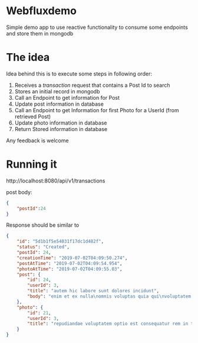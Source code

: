 Webfluxdemo
===================


Simple demo app to use reactive functionality to consume some endpoints and store them in mongodb

# The idea

Idea behind this is to execute some steps in following order:

1. Receives a *transaction* request that contains a Post Id to search
2. Stores an initial record in mongodb
3. Call an Endpoint to get information for Post
4. Update post information in database
5. Call an Endpoint to get Information for first Photo for a UserId (from retrieved Post)
6. Update photo information in database
7. Return Stored information in database

Any feedback is welcome

# Running it

http://localhost:8080/api/v1/transactions

post body:

```json
{
	"postId":24
}
```

Response should be similar to

```json
{
    "id": "5d1b1f5e54031f17dc1d482f",
    "status": "Created",
    "postId": 24,
    "creationTime": "2019-07-02T04:09:50.274",
    "postAtTime": "2019-07-02T04:09:54.954",
    "photoAtTime": "2019-07-02T04:09:55.03",
    "post": {
        "id": 24,
        "userId": 3,
        "title": "autem hic labore sunt dolores incidunt",
        "body": "enim et ex nulla\nomnis voluptas quia qui\nvoluptatem consequatur numquam aliquam sunt\ntotam recusandae id dignissimos aut sed asperiores deserunt"
    },
    "photo": {
        "id": 21,
        "userId": 3,
        "title": "repudiandae voluptatem optio est consequatur rem in temporibus et"
    }
}
```
